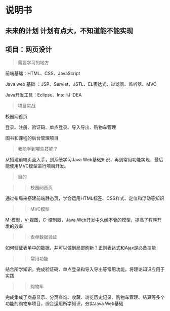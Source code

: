 说明书
=====
未来的计划 计划有点大，不知道能不能实现
-------
项目：网页设计
-----
>需要学习的地方

前端基础：HTML、CSS、JavaScript

Java web 基础 ：JSP、Servlet、JSTL、EL表达式、过滤器、监听器、MVC

Java开发工具：Eclipse、IntelliJ IDEA

>项目实战

校园网首页

登录、注册、验证码、单点登录、导入导出、购物车管理

图书和课程的后台管理项目

>我能学到哪些技能？

从搭建前端页面入手，到系统学习Java Web基础知识，再到常用功能实现，最后能使用MVC模型进行项目开发。

>目的

>>校园网首页

  通过布局来搭建前端静态页，学会运用HTML标签、CSS样式、定位和浮动等知识

>>MVC模型

  M-模型，V-视图，C-控制器，Java Web开发中久经不衰的模型，提高了程序开发的效率

>>表单数据验证

  如何验证表单中的数据，并可以做到局部刷新？正则表达式和Ajax是必备技能

>>常用功能

  结合所学知识，完成验证码、单点登录和导入导出等常用功能，将理论知识应用于实践

>>购物车

  完成集成了商品显示、分页查询、收藏、浏览历史记录、购物车管理、结算等多个功能的购物车项目，综合运用所学知识，夯实Java Web基础
